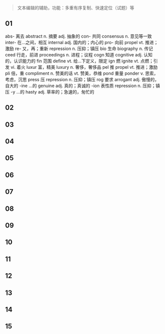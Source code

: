 >文本编辑的辅助，功能：多重有序复制、快速定位（试题）等
## 01
abs- 离去 abstract n. 摘要 adj. 抽象的
con- 共同 consensus n. 意见等一致
inter- 在…之间，相互 internal adj. 国内的；内心的
pro- 向前 propel vt. 推进；激励
re- 又，再；重新 repression n. 压抑；镇压
bio 生命 biography n. 传记
ceed 行走，前进 proceedings n. 进程；议程
cogn 知道 cognitive adj. 认知的，认识能力的
fin 范围 define vt. 给…下定义，限定
ign 燃 ignite vt. 点燃；引发 vi. 着火
luxur 富，精美 luxury n. 奢侈，奢侈品
pel 推 propel vt. 推进；激励
pli 倍，重 compliment n. 赞美的话 vt. 赞美，恭维
pond 重量 ponder v. 思索，考虑，沉思
press 压 repression n. 压抑；镇压
rog 要求 arrogant adj. 傲慢的，自大的
-ine …的 genuine adj. 真的；真诚的
-ion 表性质 repression n. 压抑；镇压
-y …的 hasty adj. 草率的；急速的，匆忙的
## 02
## 03
## 04
## 05
## 06
## 07
## 08
## 09
## 10
## 11
## 12
## 13
## 14
## 15
